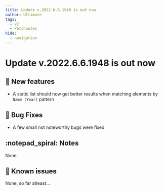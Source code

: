 ```yaml
---
title: Update v.2022.6.6.1948 is out now
author: Ultimate
tags:
  - V2
  - Patchnotes
hide:
  - navigation
---
```


# Update v.2022.6.6.1948 is out now

## :rocket: New features
- A static list should now get better results when matching elements by `Name (Year)` pattern


## :bug: Bug Fixes
- A few small not noteworthy bugs were fixed

## :notepad_spiral: Notes
None

## :exploding_head: Known issues
None, so far atleast...